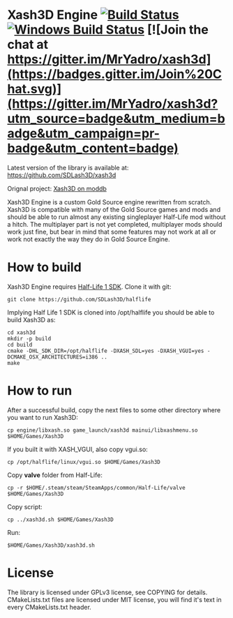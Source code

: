 # Xash3D Engine [![Build Status](https://travis-ci.org/SDLash3D/xash3d.svg)](https://travis-ci.org/SDLash3D/xash3d) [![Windows Build Status](https://ci.appveyor.com/api/projects/status/github/MrYadro/xash3d?branch=master&svg=true)](https://ci.appveyor.com/project/MrYadro/xash3d/) [![Join the chat at https://gitter.im/MrYadro/xash3d](https://badges.gitter.im/Join%20Chat.svg)](https://gitter.im/MrYadro/xash3d?utm_source=badge&utm_medium=badge&utm_campaign=pr-badge&utm_content=badge)
Latest version of the library is available at:
https://github.com/SDLash3D/xash3d

Orignal project: [Xash3D on moddb](http://www.moddb.com/engines/xash3d-engine)

Xash3D Engine is a custom Gold Source engine rewritten from scratch. Xash3D
is compatible with many of the Gold Source games and mods and should be
able to run almost any existing singleplayer Half-Life mod without a hitch.
The multiplayer part is not yet completed, multiplayer mods should work just
fine, but bear in mind that some features may not work at all or work not
exactly the way they do in Gold Source Engine.

# How to build

Xash3D Engine requires [Half-Life 1 SDK](https://github.com/SDLash3D/halflife).
Clone it with git:

    git clone https://github.com/SDLash3D/halflife

Implying Half Life 1 SDK is cloned into /opt/halflife you should be able to
build Xash3D as:
    
    cd xash3d
    mkdir -p build
    cd build
    cmake -DHL_SDK_DIR=/opt/halflife -DXASH_SDL=yes -DXASH_VGUI=yes -DCMAKE_OSX_ARCHITECTURES=i386 ..
    make

# How to run    

After a successful build, copy the next files to some other directory where you want to run Xash3D:

    cp engine/libxash.so game_launch/xash3d mainui/libxashmenu.so $HOME/Games/Xash3D

If you built it with XASH_VGUI, also copy vgui.so:

    cp /opt/halflife/linux/vgui.so $HOME/Games/Xash3D

Copy **valve** folder from Half-Life:

    cp -r $HOME/.steam/steam/SteamApps/common/Half-Life/valve $HOME/Games/Xash3D
    
Copy script:

    cp ../xash3d.sh $HOME/Games/Xash3D

Run:

    $HOME/Games/Xash3D/xash3d.sh

# License

The library is licensed under GPLv3 license, see COPYING for details.
CMakeLists.txt files are licensed under MIT license, you will find it's text
in every CMakeLists.txt header.
